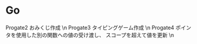 # Go

Progate2 おみくじ作成 \n
Progate3 タイピングゲーム作成 \n
Progate4 ポインタを使用した別の関数への値の受け渡し、
         スコープを超えて値を更新 \n